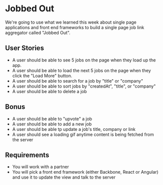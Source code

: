 # Jobbed Out


We're going to use what we learned this week about single page applications and front end frameworks to build a single page job link aggregator called "Jobbed Out".

## User Stories
- A user should be able to see 5 jobs on the page when they load up the app.
- A user should be able to load the next 5 jobs on the page when they click the "Load More" button.
- A user should be able to search for a job by "title" or "company"
- A user should be able to sort jobs by "createdAt", "title", or "company"
- A user should be able to delete a job

## Bonus
- A user should be able to "upvote" a job
- A user should be able to add a new job
- A user should be able tp update a job's title, company or link
- A user should see a loading gif anytime content is being fetched from the server

## Requirements
- You will work with a partner
- You will pick a front end framework (either Backbone, React or Angular) and use it to update the view and talk to the server
